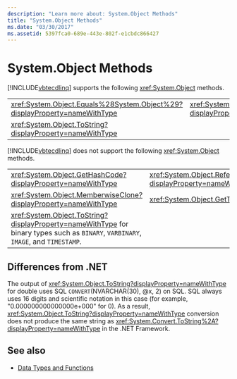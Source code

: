 ```yaml
---
description: "Learn more about: System.Object Methods"
title: "System.Object Methods"
ms.date: "03/30/2017"
ms.assetid: 5397fca0-689e-443e-802f-e1cbdc866427
---
```

# System.Object Methods

[!INCLUDE[vbtecdlinq](../../../../../../includes/vbtecdlinq-md.md)] supports the following <xref:System.Object> methods.  
  
|||  
|-|-|  
|<xref:System.Object.Equals%28System.Object%29?displayProperty=nameWithType>|<xref:System.Object.Equals%28System.Object%2CSystem.Object%29?displayProperty=nameWithType>|  
|<xref:System.Object.ToString?displayProperty=nameWithType>||  
  
 [!INCLUDE[vbtecdlinq](../../../../../../includes/vbtecdlinq-md.md)] does not support the following <xref:System.Object> methods.  
  
|||  
|-|-|  
|<xref:System.Object.GetHashCode?displayProperty=nameWithType>|<xref:System.Object.ReferenceEquals%28System.Object%2CSystem.Object%29?displayProperty=nameWithType>|  
|<xref:System.Object.MemberwiseClone?displayProperty=nameWithType>|<xref:System.Object.GetType?displayProperty=nameWithType>|  
|<xref:System.Object.ToString?displayProperty=nameWithType> for binary types such as `BINARY`, `VARBINARY`, `IMAGE`, and `TIMESTAMP`.||  
  
## Differences from .NET  

 The output of <xref:System.Object.ToString?displayProperty=nameWithType> for double uses SQL `CONVERT`(NVARCHAR(30), @x, 2) on SQL. SQL always uses 16 digits and scientific notation in this case (for example, "0.000000000000000e+000" for 0). As a result, <xref:System.Object.ToString?displayProperty=nameWithType> conversion does not produce the same string as <xref:System.Convert.ToString%2A?displayProperty=nameWithType> in the .NET Framework.  
  
## See also

- [Data Types and Functions](data-types-and-functions.md)
